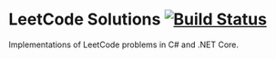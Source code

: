 # LeetCode Solutions [![Build Status](https://www.travis-ci.com/virtualmadden/Leet.Code.svg?branch=master)](https://www.travis-ci.com/virtualmadden/Leet.Code)

Implementations of LeetCode problems in C# and .NET Core.
